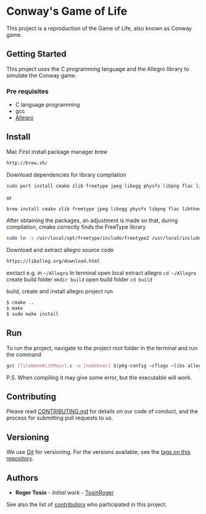 # Conway's Game of Life

This project is a reproduction of the Game of Life, also known as Conway game.

## Getting Started

This project uses the C programming language and the Allegro library to simulate the Conway game.

### Pre requisites
* C language programming
* gcc
* [Allegro](https://liballeg.org/index.html)

## Install

Mac
First install package manager brew

```bash
http://brew.sh/
```

Download dependencies for library compilation

```bash
sudo port install cmake zlib freetype jpeg libogg physfs libpng flac libtheora +universal
```
or 
```bash
brew install cmake zlib freetype jpeg libogg physfs libpng flac libtheora
```

After obtaining the packages, an adjustment is made so that, during compilation, cmake correctly finds the FreeType library

```bash
sudo ln -s /usr/local/opt/freetype/include/freetype2 /usr/local/include/freetype
```

Download and extract allegro source code

```bash
https://liballeg.org/download.html
```
exctact e.g. in `~/Allegro`
In terminal open local extract allegro
`cd ~/Allegro`
create build folder
`mkdir build`
open build folder 
`cd build`

build, create and install allegro project
run 
```bash
$ cmake ..
$ make 
$ sudo make install
```

## Run

To run the project, navigate to the project root folder in the terminal and run the command

```bash
gcc [fileNameWithMain].c -o [nameExec] $(pkg-config –cflags –libs allegro-5) -lallegro -lallegro_main
```
P.S. When compiling it may give some error, but the executable will work.

## Contributing 

Please read [CONTRIBUTING.md](https://gist.github.com/PurpleBooth/b24679402957c63ec426) for details on our code of conduct, and the process for submitting pull requests to us.

## Versioning

We use [Git](https://git-scm.com/) for versioning. For the versions available, see the [tags on this repository](https://github.com/TosinRoger/Conway-s-Game-of-Life/tags). 

## Authors

* **Roger Tosin** - *Initial work* - [TosinRoger](https://github.com/TosinRoger)

See also the list of [contributors](https://github.com/TosinRoger/Conway-s-Game-of-Life/graphs/contributors) who participated in this project.
